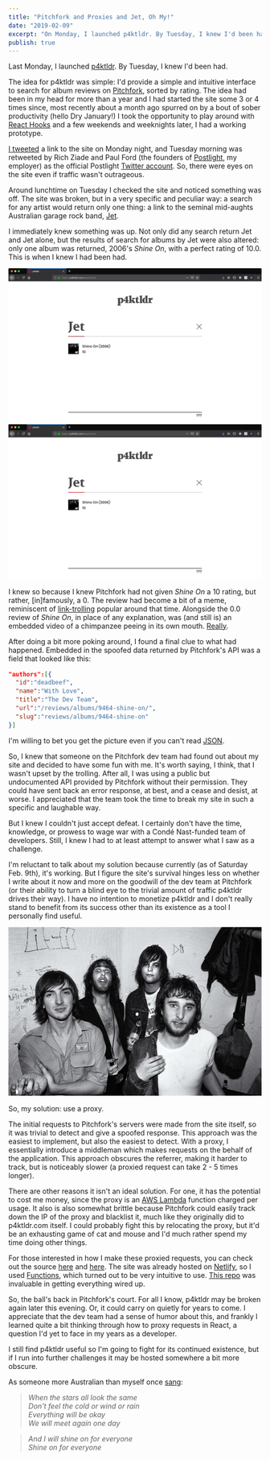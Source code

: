 ```yaml
---
title: "Pitchfork and Proxies and Jet, Oh My!"
date: "2019-02-09"
excerpt: "On Monday, I launched p4ktldr. By Tuesday, I knew I'd been had."
publish: true
---
```


<section class="blog-section">

Last Monday, I launched <a target="_blank" href="https://p4ktldr.com/">p4ktldr</a>. By Tuesday, I knew I'd been had.

The idea for p4ktldr was simple: I'd provide a simple and intuitive interface to search for album reviews on <a target="_blank" href="https://pitchfork.com/">Pitchfork</a>, sorted by rating. The idea had been in my head for more than a year and I had started the site some 3 or 4 times since, most recently about a month ago spurred on by a bout of sober productivity (hello Dry January!) I took the opportunity to play around with <a target="_blank" href="https://reactjs.org/docs/hooks-intro.html">React Hooks</a> and a few weekends and weeknights later, I had a working prototype.

<a target="_blank" href="https://twitter.com/prestonrichey/status/1092621390702886917">I tweeted</a> a link to the site on Monday night, and Tuesday morning was retweeted by Rich Ziade and Paul Ford (the founders of <a target="_blank" href="https://postlight.com/">Postlight</a>, my employer) as the official Postlight <a target="_blank" href="https://twitter.com/PostlightStudio">Twitter account</a>. So, there were eyes on the site even if traffic wasn't outrageous.

Around lunchtime on Tuesday I checked the site and noticed something was off. The site was broken, but in a very specific and peculiar way: a search for any artist would return only one thing: a link to the seminal mid-aughts Australian garage rock band, <a target="_blank" href="https://en.wikipedia.org/wiki/Jet_(Australian_band)">Jet</a>.

I immediately knew something was up. Not only did any search return Jet and Jet alone, but the results of search for albums by Jet were also altered: only one album was returned, 2006's *Shine On*, with a perfect rating of 10.0. This is when I knew I had been had.

<div class="blog-inset">
  <hidden>
    <img src='shine-on.jpg' />
    <img src='shine-on-zoom.jpg' />
  </hidden>
  <zoom-image src='shine-on.jpg' zoomSrc='shine-on-zoom.jpg'></zoom-image>
</div>

I knew so because I knew Pitchfork had not given *Shine On* a 10 rating, but rather, [in]famously, a 0. The review had become a bit of a meme, reminiscent of <a target="_blank" href="https://www.youtube.com/watch?v=dQw4w9WgXcQ">link-trolling</a> popular around that time. Alongside the 0.0 review of *Shine On*, in place of any explanation, was (and still is) an embedded video of a chimpanzee peeing in its own mouth. <a target="_blank" href="https://pitchfork.com/reviews/albums/9464-shine-on/">Really</a>.

After doing a bit more poking around, I found a final clue to what had happened. Embedded in the spoofed data returned by Pitchfork's API was a field that looked like this:

```json
"authors":[{
  "id":"deadbeef",
  "name":"With Love",
  "title":"The Dev Team",
  "url":"/reviews/albums/9464-shine-on/",
  "slug":"reviews/albums/9464-shine-on"
}]
```

I'm willing to bet you get the picture even if you can't read <a target="_blank" href="https://www.json.org/">JSON</a>.

So, I knew that someone on the Pitchfork dev team had found out about my site and decided to have some fun with me. It's worth saying, I think, that I wasn't upset by the trolling. After all, I was using a public but undocumented API provided by Pitchfork without their permission. They could have sent back an error response, at best, and a cease and desist, at worse. I appreciated that the team took the time to break my site in such a specific and laughable way.

But I knew I couldn't just accept defeat. I certainly don't have the time, knowledge, or prowess to wage war with a Condé Nast-funded team of developers. Still, I knew I had to at least attempt to answer what I saw as a challenge.

I'm reluctant to talk about my solution because currently (as of Saturday Feb. 9th), it's working. But I figure the site's survival hinges less on whether I write about it now and more on the goodwill of the dev team at Pitchfork (or their ability to turn a blind eye to the trivial amount of traffic p4ktldr drives their way). I have no intention to monetize p4ktldr and I don't really stand to benefit from its success other than its existence as a tool I personally find useful.

<div class="blog-inset">
  <hidden>
    <img src='jet.jpg' />
  </hidden>
  <zoom-image src='jet.jpg' zoomSrc='jet.jpg' caption="These guys say, 'use a proxy.'"></zoom-image>
</div>

So, my solution: use a proxy.

The initial requests to Pitchfork's servers were made from the site itself, so it was trivial to detect and give a spoofed response. This approach was the easiest to implement, but also the easiest to detect. With a proxy, I essentially introduce a middleman which makes requests on the behalf of the application. This approach obscures the referrer, making it harder to track, but is noticeably slower (a proxied request can take 2 - 5 times longer).

There are other reasons it isn't an ideal solution. For one, it has the potential to cost me money, since the proxy is an <a target="_blank" href="https://aws.amazon.com/lambda/">AWS Lambda</a> function charged per usage. It also is also somewhat brittle because Pitchfork could easily track down the IP of the proxy and blacklist it, much like they originally did to p4ktldr.com itself. I could probably fight this by relocating the proxy, but it'd be an exhausting game of cat and mouse and I'd much rather spend my time doing other things.

For those interested in how I make these proxied requests, you can check out the source <a target="_blank" href="https://github.com/prichey/p4ktldr/tree/master/src/lambda">here</a> and <a target="_blank" href="https://github.com/prichey/p4ktldr/blob/master/src/setupProxy.js">here</a>. The site was already hosted on <a target="_blank" href="https://www.netlify.com/">Netlify</a>, so I used <a target="_blank" href="https://www.netlify.com/docs/functions/">Functions</a>, which turned out to be very intuitive to use. <a target="_blank" href="https://github.com/netlify/netlify-lambda">This repo</a> was invaluable in getting everything wired up.

So, the ball's back in Pitchfork's court. For all I know, p4ktldr may be broken again later this evening. Or, it could carry on quietly for years to come. I appreciate that the dev team had a sense of humor about this, and frankly I learned quite a bit thinking through how to proxy requests in React, a question I'd yet to face in my years as a developer.

I still find p4ktldr useful so I'm going to fight for its continued existence, but if I run into further challenges it may be hosted somewhere a bit more obscure.

As someone more Australian than myself once <a target="_blank" href="https://www.youtube.com/watch?v=p9SDaQ1seSg">sang</a>:

> *When the stars all look the same*<br/>
> *Don't feel the cold or wind or rain*<br/>
> *Everything will be okay*<br/>
> *We will meet again one day*<br/>

> *And I will shine on for everyone*<br/>
> *Shine on for everyone*

<!-- ```
When the stars all look the same
Don't feel the cold or wind or rain
Everything will be okay
We will meet again one day

And I will shine on for everyone
Shine on for everyone
``` -->


</section>
